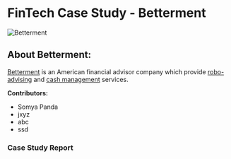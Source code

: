 # FinTech Case Study - Betterment

![Betterment](https://www.betterment.com/uploads/2017/05/Betterment-Logo.png)

## About Betterment:
[Betterment](https://www.betterment.com/) is an American financial advisor company which provide [robo-advising](https://en.wikipedia.org/wiki/Robo-advisor) and [cash management](https://en.wikipedia.org/wiki/Cash_management) services.


**Contributors:**
* Somya Panda
* jxyz
* abc
* ssd


### Case Study Report


